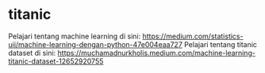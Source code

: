 # titanic
Pelajari tentang machine learning di sini: https://medium.com/statistics-uii/machine-learning-dengan-python-47e004eaa727
Pelajari tentang titanic dataset di sini:
https://muchamadnurkholis.medium.com/machine-learning-titanic-dataset-12652920755
